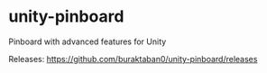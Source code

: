 # unity-pinboard
Pinboard with advanced features for Unity

Releases: https://github.com/buraktaban0/unity-pinboard/releases
